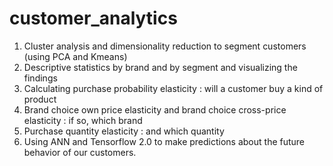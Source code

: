 # customer_analytics

1. Cluster analysis and dimensionality reduction to segment customers (using PCA and Kmeans)
2. Descriptive statistics by brand and by segment and visualizing the findings
3. Calculating purchase probability elasticity : will a customer buy a kind of product
4. Brand choice own price elasticity and brand choice cross-price elasticity : if so, which brand
5. Purchase quantity elasticity : and which quantity
6. Using ANN and Tensorflow 2.0 to make predictions about the future behavior of our customers.
